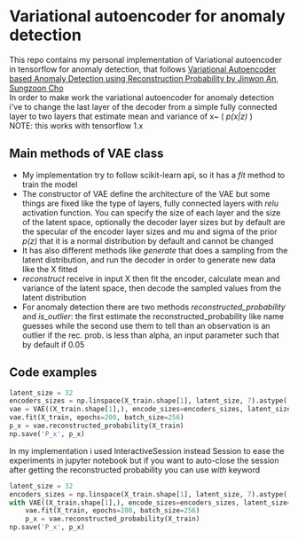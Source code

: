 
# Variational autoencoder for anomaly detection

This repo contains my personal implementation of Variational autoencoder
 in tensorflow for anomaly detection, that follows
 [Variational Autoencoder based Anomaly Detection using Reconstruction Probability by Jinwon An, Sungzoon Cho](https://www.semanticscholar.org/paper/Variational-Autoencoder-based-Anomaly-Detection-An-Cho/061146b1d7938d7a8dae70e3531a00fceb3c78e8)
 <br>
 In order to make work the variational autoencoder for anomaly detection i've to change the last layer of the decoder
 from a simple fully connected layer to two layers that estimate mean and variance
 of x~ ( _p(x|z)_ )
<br>
NOTE: this works with tensorflow 1.x <br>
## Main methods of VAE class
- My implementation try to follow scikit-learn api, so it has a _fit_ method
to train the model 
- The constructor of VAE define the architecture of the VAE but some things are fixed
like the type of layers, fully connected layers with _relu_ activation function.
You can specify the size of each layer and the size of the latent space, optionally the decoder layer sizes
but by default are the specular of the encoder layer sizes and mu and sigma of
the prior _p(z)_ that it is a normal distribution by default and
cannot be changed
- It has also different methods like _generate_
that does a sampling from the latent distribution, and run the
decoder in order to generate new data like the X fitted
- _reconstruct_ receive in input X then fit the encoder, calculate mean
and variance of the latent space, then decode the sampled values from
the latent distribution
- For anomaly detection there are two methods _reconstructed_probability_
and _is_outlier_: the first estimate the reconstructed_probability like name
guesses while the second use them to tell than an observation is an outlier if
the rec. prob. is less than alpha, an input parameter such that by default if 0.05

## Code examples
```python
latent_size = 32
encoders_sizes = np.linspace(X_train.shape[1], latent_size, 7).astype('int')[1:-1]
vae = VAE((X_train.shape[1],), encode_sizes=encoders_sizes, latent_size=latent_size, lr=0.00001)
vae.fit(X_train, epochs=200, batch_size=256)
p_x = vae.reconstructed_probability(X_train)
np.save('P_x', p_x)

```

In my implementation i used InteractiveSession instead Session to ease 
the experiments in jupyter notebook but if you want to auto-close the
session after getting the reconstructed probability you can use _with_
keyword

```python
latent_size = 32
encoders_sizes = np.linspace(X_train.shape[1], latent_size, 7).astype('int')[1:-1]
with VAE((X_train.shape[1],), encode_sizes=encoders_sizes, latent_size=latent_size, lr=0.00001) as vae:
    vae.fit(X_train, epochs=200, batch_size=256)
    p_x = vae.reconstructed_probability(X_train)
np.save('P_x', p_x)

```


